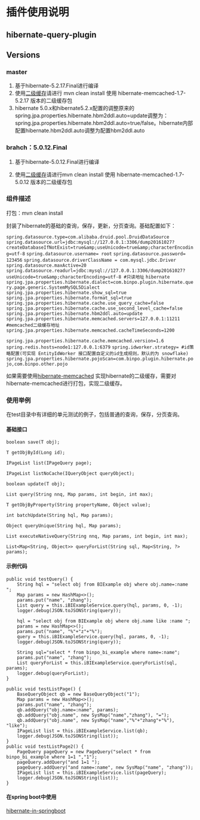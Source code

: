 # 插件使用说明

## hibernate-query-plugin

## Versions

### master

1. 基于hibernate-5.2.17.Final进行编译
2. 使用[二级缓存](https://github.com/zhangyinhao1234/hibernate-memcached/tree/hibernate-memcached-1.7-5.2.17)请进行  mvn clean install 使用 hibernate-memcached-1.7-5.2.17 版本的二级缓存包
3. hibernate 5.0.x和hibernate5.2.x配置的调整原来的  spring.jpa.properties.hibernate.hbm2ddl.auto=update调整为：spring.jpa.properties.hibernate.hbm2ddl.auto=true/false。hibernate内部配置hibernate.hbm2ddl.auto调整为配置hbm2ddl.auto

### brahch：5.0.12.Final

1. 基于hibernate-5.0.12.Final进行编译

2. 使用[二级缓存](https://github.com/zhangyinhao1234/hibernate-memcached/tree/hibernate-memcached-1.7-5.0.12)请进行mvn clean install 使用 hibernate-memcached-1.7-5.0.12 版本的二级缓存包

   ### 

### 组件描述

打包：mvn clean install 

封装了hibernate的基础的查询，保存，更新，分页查询。基础配置如下：

`spring.datasource.type=com.alibaba.druid.pool.DruidDataSource`
`spring.datasource.url=jdbc:mysql://127.0.0.1:3306/dump20161027?createDatabaseIfNotExist=true&amp;useUnicode=true&amp;characterEncoding=utf-8`
`spring.datasource.username= root`
`spring.datasource.password= 123456`
`spring.datasource.driverClassName = com.mysql.jdbc.Driver`
`spring.datasource.maxActive=20`
`spring.datasource.readurl=jdbc:mysql://127.0.0.1:3306/dump20161027?useUnicode=true&amp;characterEncoding=utf-8 #只读地址`
`hibernate`
`spring.jpa.properties.hibernate.dialect=com.binpo.plugin.hibernate.query.page.generic.SystemMySQL5Dialect`
`spring.jpa.properties.hibernate.show_sql=true`
`spring.jpa.properties.hibernate.format_sql=true`
`spring.jpa.properties.hibernate.cache.use_query_cache=false`
`spring.jpa.properties.hibernate.cache.use_second_level_cache=false`
`spring.jpa.properties.hibernate.hbm2ddl.auto=update`
`spring.jpa.properties.hibernate.memcached.servers=127.0.0.1:11211 #memcached二级缓存地址` 
`spring.jpa.properties.hibernate.memcached.cacheTimeSeconds=1200`

`spring.jpa.properties.hibernate.cache.memcached.version=1.6`
`spring.redis.hosts=node1:127.0.0.1:6379`
`spring.idworker.strategy= #id策略配置(可实现 EntityIdWorker 接口配置自定义的id生成规则，默认的为 snowflake)` 
`spring.jpa.properties.hibernate.pojoScan=com.binpo.plugin.hibernate.pojo,com.binpo.other.pojo`

如果需要使用[hibernate-memcached](https://github.com/zhangyinhao1234/hibernate-memcached) 实现hibernate的二级缓存，需要对hibernate-memcached进行打包，实现二级缓存。

### 使用举例

在test目录中有详细的单元测试的例子，包括普通的查询，保存，分页查询。

#### 基础接口

`boolean save(T obj);`

`T getObjById(Long id);`

`IPageList list(IPageQuery page);`

`IPageList listNoCache(IQueryObject queryObject);`

`boolean update(T obj);`

`List query(String nnq, Map params, int begin, int max);`

`T getObjByProperty(String propertyName, Object value);`

`int batchUpdate(String hql, Map params);`

`Object queryUnique(String hql, Map params);`

`List executeNativeQuery(String nnq, Map params, int begin, int max);`

`List<Map<String, Object>> queryForList(String sql, Map<String, ?> params);`

#### 示例代码

	public void testQuery() {
		String hql = "select obj from BIExample obj where obj.name=:name ";
		Map params = new HashMap<>();
		params.put("name", "zhang");
		List query = this.iBIExampleService.query(hql, params, 0, -1);
		logger.debug(JSON.toJSONString(query));
		
		hql = "select obj from BIExample obj where obj.name like :name ";
		params = new HashMap<>();
		params.put("name", "%"+"z"+"%");
		query = this.iBIExampleService.query(hql, params, 0, -1);
		logger.debug(JSON.toJSONString(query));
		
		String sql="select * from binpo_bi_example where name=:name";
		params.put("name", "zhang");
		List queryForList = this.iBIExampleService.queryForList(sql, params);
		logger.debug(queryForList);
	}
	
	public void testListPage() {
		BaseQueryObject qb = new BaseQueryObject("1");
		Map params = new HashMap<>();
		params.put("name", "zhang");
		qb.addQuery("obj.name=:name", params);
		qb.addQuery("obj.name", new SysMap("name","zhang"), "=");
		qb.addQuery("obj.name", new SysMap("name","%"+"zhang"+"%"), "like");
		IPageList list = this.iBIExampleService.list(qb);
		logger.debug(JSON.toJSONString(list));
	}
	public void testListPage2() {
		PageQuery pageQuery = new PageQuery("select * from binpo_bi_example where 1=1 ","1");
		pageQuery.addQuery("and 1=1 ");
		pageQuery.addQuery("and name=:name", new SysMap("name", "zhang"));
		IPageList list = this.iBIExampleService.list(pageQuery);
		logger.debug(JSON.toJSONString(list));
	}
#### 在spring boot中使用

[hibernate-in-springboot](https://github.com/zhangyinhao1234/plugins-utils/tree/master/hibernate-query-plugin/hibernate-in-springboot)
